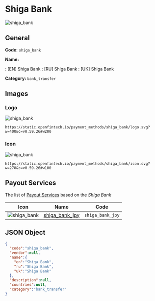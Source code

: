 
# Shiga Bank 
![shiga_bank](https://static.openfintech.io/payment_methods/shiga_bank/logo.svg?w=400&c=v0.59.26#w200)  

## General 
**Code:** `shiga_bank` 
 
**Name:** 
 
:	[EN] Shiga Bank 
:	[RU] Shiga Bank 
:	[UK] Shiga Bank 
 
**Category:** `bank_transfer` 
 

## Images 

### Logo 
![shiga_bank](https://static.openfintech.io/payment_methods/shiga_bank/logo.svg?w=400&c=v0.59.26#w200)  

```
https://static.openfintech.io/payment_methods/shiga_bank/logo.svg?w=400&c=v0.59.26#w200
```  

### Icon 
![shiga_bank](https://static.openfintech.io/payment_methods/shiga_bank/icon.svg?w=278&c=v0.59.26#w100)  

```
https://static.openfintech.io/payment_methods/shiga_bank/icon.svg?w=278&c=v0.59.26#w100
```  

## Payout Services 
 
The list of [Payout Services](/payout-services/) based on the _Shiga Bank_ 

|Icon|Name|Code| 
|:---:|:---:|:---:| 
|![shiga_bank](https://static.openfintech.io/payout_methods/shiga_bank/icon.svg?w=278&c=v0.59.26#w40) |[shiga_bank_jpy](/payout-services/shiga_bank_jpy/)|`shiga_bank_jpy`| 
 

## JSON Object 

```json
{
  "code":"shiga_bank",
  "vendor":null,
  "name":{
    "en":"Shiga Bank",
    "ru":"Shiga Bank",
    "uk":"Shiga Bank"
  },
  "description":null,
  "countries":null,
  "category":"bank_transfer"
}
```  
